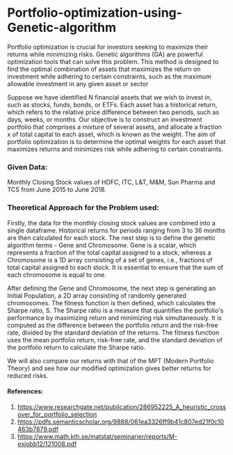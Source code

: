 # Portfolio-optimization-using-Genetic-algorithm

Portfolio optimization is crucial for investors seeking to maximize their returns while minimizing risks. Genetic algorithms (GA) are powerful optimization tools that can solve this problem. This method is designed to find the optimal combination of assets that maximizes the return on investment while adhering to certain constraints, such as the maximum allowable investment in any given asset or sector

Suppose we have identified N financial assets that we wish to invest in, such as stocks, funds, bonds, or ETFs. Each asset has a historical return, which refers to the relative price difference between two periods, such as days, weeks, or months. Our objective is to construct an investment portfolio that comprises a mixture of several assets, and allocate a fraction x of total capital to each asset, which is known as the weight. The aim of portfolio optimization is to determine the optimal weights for each asset that maximizes returns and minimizes risk while adhering to certain constraints.

### Given Data:
Monthly Closing Stock values of HDFC, ITC, L&T, M&M, Sun Pharma and TCS from June 2015 to June 2018.

### Theoretical Approach for the Problem used:
Firstly, the data for the monthly closing stock values are combined into a single dataframe. Historical returns for periods ranging from 3 to 36 months are then calculated for each stock. The next step is to define the genetic algorithm terms - Gene and Chromosome. Gene is a scalar, which represents a fraction of the total capital assigned to a stock, whereas a Chromosome is a 1D array consisting of a set of genes, i.e., fractions of total capital assigned to each stock. It is essential to ensure that the sum of each chromosome is equal to one.

After defining the Gene and Chromosome, the next step is generating an Initial Population, a 2D array consisting of randomly generated chromosomes. The fitness function is then defined, which calculates the Sharpe ratio, S. The Sharpe ratio is a measure that quantifies the portfolio's performance by maximizing return and minimizing risk simultaneously. It is computed as the difference between the portfolio return and the risk-free rate, divided by the standard deviation of the returns. The fitness function uses the mean portfolio return, risk-free rate, and the standard deviation of the portfolio return to calculate the Sharpe ratio.

We will also compare our returns with that of the MPT (Modern Portfolio Theory) and see how our modified optimization gives better returns for reduced risks.

#### References:
1. https://www.researchgate.net/publication/286952225_A_heuristic_crossover_for_portfolio_selection
2. https://pdfs.semanticscholar.org/9888/061ea3326ff9b41c807ed21f0c10463b7879.pdf
3. https://www.math.kth.se/matstat/seminarier/reports/M-exjobb12/121008.pdf



